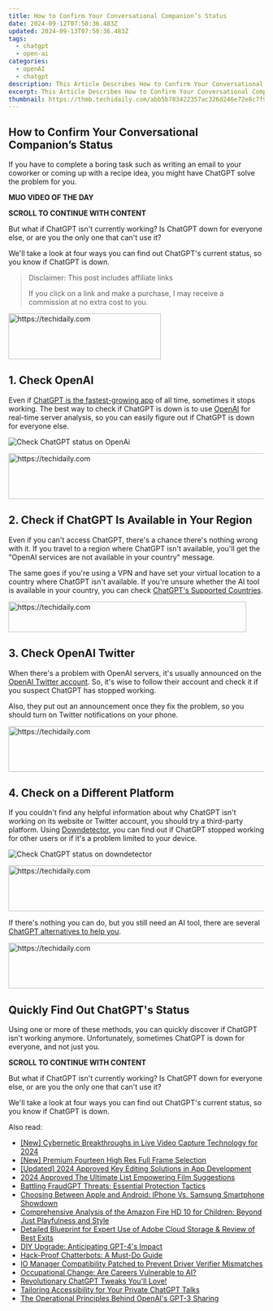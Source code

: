 ```yaml
---
title: How to Confirm Your Conversational Companion’s Status
date: 2024-09-12T07:50:36.483Z
updated: 2024-09-13T07:50:36.483Z
tags:
  - chatgpt
  - open-ai
categories:
  - openAI
  - chatgpt
description: This Article Describes How to Confirm Your Conversational Companion’s Status
excerpt: This Article Describes How to Confirm Your Conversational Companion’s Status
thumbnail: https://thmb.techidaily.com/abb5b783422357ac326d246e72e8c7f9c8f3c9e301b0d6289c4da0aac55fb642.jpg
---
```


## How to Confirm Your Conversational Companion’s Status

 If you have to complete a boring task such as writing an email to your coworker or coming up with a recipe idea, you might have ChatGPT solve the problem for you.

**MUO VIDEO OF THE DAY**

**SCROLL TO CONTINUE WITH CONTENT**

 But what if ChatGPT isn't currently working? Is ChatGPT down for everyone else, or are you the only one that can't use it?

 We'll take a look at four ways you can find out ChatGPT's current status, so you know if ChatGPT is down.

>  Disclaimer: This post includes affiliate links
>
>  If you click on a link and make a purchase, I may receive a commission at no extra cost to you.
>

<!-- affiliate ads begin -->
<a href="https://aligracehair.sjv.io/c/5597632/2135370/19272" target="_top" id="2135370">
  <img src="//a.impactradius-go.com/display-ad/19272-2135370" border="0" alt="https://techidaily.com" width="300" height="90"/>
</a>
<img height="0" width="0" src="https://aligracehair.sjv.io/i/5597632/2135370/19272" style="position:absolute;visibility:hidden;" border="0" />
<!-- affiliate ads end -->

## 1\. Check OpenAI

 Even if [ChatGPT is the fastest-growing app](https://www.makeuseof.com/how-chatgpt-became-fastest-growing-app/) of all time, sometimes it stops working. The best way to check if ChatGPT is down is to use [OpenAI](https://status.openai.com/) for real-time server analysis, so you can easily figure out if ChatGPT is down for everyone else.

![Check ChatGPT status on OpenAi](https://static1.makeuseofimages.com/wordpress/wp-content/uploads/2023/03/openai-status-1.jpg)

<!-- affiliate ads begin -->
<a href="https://ephamedtechinc.pxf.io/c/5597632/2137202/26400" target="_top" id="2137202">
  <img src="//a.impactradius-go.com/display-ad/26400-2137202" border="0" alt="https://techidaily.com" width="728" height="90"/>
</a>
<img height="0" width="0" src="https://ephamedtechinc.pxf.io/i/5597632/2137202/26400" style="position:absolute;visibility:hidden;" border="0" />
<!-- affiliate ads end -->

## 2\. Check if ChatGPT Is Available in Your Region

 Even if you can't access ChatGPT, there's a chance there's nothing wrong with it. If you travel to a region where ChatGPT isn't available, you'll get the "OpenAI services are not available in your country" message.

 The same goes if you're using a VPN and have set your virtual location to a country where ChatGPT isn't available. If you're unsure whether the AI tool is available in your country, you can check [ChatGPT's Supported Countries](https://platform.openai.com/docs/supported-countries).

<!-- affiliate ads begin -->
<a href="https://aligracehair.sjv.io/c/5597632/2135360/19272" target="_top" id="2135360">
  <img src="//a.impactradius-go.com/display-ad/19272-2135360" border="0" alt="https://techidaily.com" width="468" height="60"/>
</a>
<img height="0" width="0" src="https://aligracehair.sjv.io/i/5597632/2135360/19272" style="position:absolute;visibility:hidden;" border="0" />
<!-- affiliate ads end -->

## 3\. Check OpenAI Twitter

 When there's a problem with OpenAI servers, it's usually announced on the [OpenAI Twitter account](https://twitter.com/OpenAI). So, it's wise to follow their account and check it if you suspect ChatGPT has stopped working.

 Also, they put out an announcement once they fix the problem, so you should turn on Twitter notifications on your phone.

<!-- affiliate ads begin -->
<a href="https://appsumo.8odi.net/c/5597632/2118323/7443" target="_top" id="2118323">
  <img src="//a.impactradius-go.com/display-ad/7443-2118323" border="0" alt="https://techidaily.com" width="728" height="90"/>
</a>
<img height="0" width="0" src="https://appsumo.8odi.net/i/5597632/2118323/7443" style="position:absolute;visibility:hidden;" border="0" />
<!-- affiliate ads end -->

## 4\. Check on a Different Platform

 If you couldn't find any helpful information about why ChatGPT isn't working on its website or Twitter account, you should try a third-party platform. Using [Downdetector](https://downdetector.com/status/openai/), you can find out if ChatGPT stopped working for other users or if it's a problem limited to your device.

![Check ChatGPT status on downdetector](https://static1.makeuseofimages.com/wordpress/wp-content/uploads/2023/03/downdetector-1-1.jpg)

<!-- affiliate ads begin -->
<a href="https://unicoeye.pxf.io/c/5597632/2134221/18498" target="_top" id="2134221">
  <img src="//a.impactradius-go.com/display-ad/18498-2134221" border="0" alt="https://techidaily.com" width="728" height="90"/>
</a>
<img height="0" width="0" src="https://unicoeye.pxf.io/i/5597632/2134221/18498" style="position:absolute;visibility:hidden;" border="0" />
<!-- affiliate ads end -->

 If there's nothing you can do, but you still need an AI tool, there are several [ChatGPT alternatives to help you](https://www.makeuseof.com/best-alternatives-chatgpt/).

<!-- affiliate ads begin -->
<a href="https://bluettius.sjv.io/c/5597632/2139119/17108" target="_top" id="2139119">
  <img src="//a.impactradius-go.com/display-ad/17108-2139119" border="0" alt="https://techidaily.com" width="728" height="90"/>
</a>
<img height="0" width="0" src="https://bluettius.sjv.io/i/5597632/2139119/17108" style="position:absolute;visibility:hidden;" border="0" />
<!-- affiliate ads end -->

## Quickly Find Out ChatGPT's Status

 Using one or more of these methods, you can quickly discover if ChatGPT isn't working anymore. Unfortunately, sometimes ChatGPT is down for everyone, and not just you.

**SCROLL TO CONTINUE WITH CONTENT**

 But what if ChatGPT isn't currently working? Is ChatGPT down for everyone else, or are you the only one that can't use it?

 We'll take a look at four ways you can find out ChatGPT's current status, so you know if ChatGPT is down.

<ins class="adsbygoogle"
     style="display:block"
     data-ad-format="autorelaxed"
     data-ad-client="ca-pub-7571918770474297"
     data-ad-slot="1223367746"></ins>

<ins class="adsbygoogle"
     style="display:block"
     data-ad-client="ca-pub-7571918770474297"
     data-ad-slot="8358498916"
     data-ad-format="auto"
     data-full-width-responsive="true"></ins>

<span class="atpl-alsoreadstyle">Also read:</span>
<div><ul>
<li><a href="https://on-screen-recording.techidaily.com/new-cybernetic-breakthroughs-in-live-video-capture-technology-for-2024/"><u>[New] Cybernetic Breakthroughs in Live Video Capture Technology for 2024</u></a></li>
<li><a href="https://extra-approaches.techidaily.com/new-premium-fourteen-high-res-full-frame-selection/"><u>[New] Premium Fourteen High Res Full Frame Selection</u></a></li>
<li><a href="https://fox-glue.techidaily.com/updated-2024-approved-key-editing-solutions-in-app-development/"><u>[Updated] 2024 Approved Key Editing Solutions in App Development</u></a></li>
<li><a href="https://some-tips.techidaily.com/2024-approved-the-ultimate-list-empowering-film-suggestions/"><u>2024 Approved The Ultimate List Empowering Film Suggestions</u></a></li>
<li><a href="https://tech-savvy.techidaily.com/battling-fraudgpt-threats-essential-protection-tactics/"><u>Battling FraudGPT Threats: Essential Protection Tactics</u></a></li>
<li><a href="https://buynow-reviews.techidaily.com/choosing-between-apple-and-android-iphone-vs-samsung-smartphone-showdown/"><u>Choosing Between Apple and Android: IPhone Vs. Samsung Smartphone Showdown</u></a></li>
<li><a href="https://hardware-help.techidaily.com/comprehensive-analysis-of-the-amazon-fire-hd-10-for-children-beyond-just-playfulness-and-style/"><u>Comprehensive Analysis of the Amazon Fire HD 10 for Children: Beyond Just Playfulness and Style</u></a></li>
<li><a href="https://extra-tips.techidaily.com/detailed-blueprint-for-expert-use-of-adobe-cloud-storage-and-review-of-best-exits/"><u>Detailed Blueprint for Expert Use of Adobe Cloud Storage & Review of Best Exits</u></a></li>
<li><a href="https://tech-savvy.techidaily.com/diy-upgrade-anticipating-gpt-4s-impact/"><u>DIY Upgrade: Anticipating GPT-4's Impact</u></a></li>
<li><a href="https://tech-savvy.techidaily.com/hack-proof-chatterbots-a-must-do-guide/"><u>Hack-Proof Chatterbots: A Must-Do Guide</u></a></li>
<li><a href="https://blue-screen-error.techidaily.com/io-manager-compatibility-patched-to-prevent-driver-verifier-mismatches/"><u>IO Manager Compatibility Patched to Prevent Driver Verifier Mismatches</u></a></li>
<li><a href="https://tech-savvy.techidaily.com/occupational-change-are-careers-vulnerable-to-ai/"><u>Occupational Change: Are Careers Vulnerable to AI?</u></a></li>
<li><a href="https://tech-savvy.techidaily.com/revolutionary-chatgpt-tweaks-youll-love/"><u>Revolutionary ChatGPT Tweaks You'll Love!</u></a></li>
<li><a href="https://tech-savvy.techidaily.com/tailoring-accessibility-for-your-private-chatgpt-talks/"><u>Tailoring Accessibility for Your Private ChatGPT Talks</u></a></li>
<li><a href="https://tech-savvy.techidaily.com/the-operational-principles-behind-openais-gpt-3-sharing/"><u>The Operational Principles Behind OpenAI's GPT-3 Sharing</u></a></li>
</ul></div>

